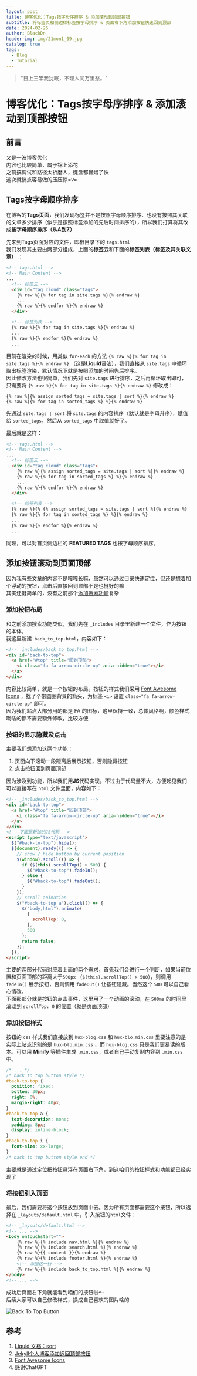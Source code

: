 ```yaml
---
layout: post
title: 博客优化：Tags按字母序排序 & 添加滚动到顶部按钮
subtitle: 将标签页和侧边栏标签按字母排序 & 页面右下角添加按钮快速回到顶部
date: 2024-02-26
author: BlackDn
header-img: img/21mon1_09.jpg
catalog: true
tags:
  - Blog
  - Tutorial
---
```

> "日上三竿我犹眠，不理人间万里愁。"
# 博客优化：Tags按字母序排序 & 添加滚动到顶部按钮

## 前言

又是一波博客优化  
内容也比较简单，属于锦上添花   
之前搞调试和路径太折磨人，键盘都冒烟了快  
这次就搞点容易做的压压惊=v=


## Tags按字母顺序排序

在博客的**Tags页面**，我们发现标签并不是按照字母顺序排序、也没有按照其关联的文章多少排序（似乎是按照标签添加的先后时间排序的），所以我们打算将其改成**按字母顺序排序（从A到Z）** 

先来到Tags页面对应的文件，即根目录下的 `tags.html`  
我们发现其主要由两部分组成，上面的**标签云**和下面的**标签列表（标签及其关联文章）** ：

```html
<!-- tags.html -->
<!-- Main Content -->
...
  <!-- 标签云 -->
  <div id="tag_cloud" class="tags">
	{% raw %}{% for tag in site.tags %}{% endraw %}
	...
	{% raw %}{% endfor %}{% endraw %}
  </div>

  <!-- 标签列表 -->
  {% raw %}{% for tag in site.tags %}{% endraw %}
  ...
  {% raw %}{% endfor %}{% endraw %}
  ...
```

目前在渲染的时候，用类似 `for-each` 的方法 `{% raw %}{% for tag in site.tags %}{% endraw %}` （这是**Liquid**语法），我们直接从 `site.tags` 中循环取出标签渲染，默认情况下就是按照添加的时间先后排序。  
因此修改方法也很简单，我们先对 `site.tags` 进行排序，之后再循环取出即可，只需要将 `{% raw %}{% for tag in site.tags %}{% endraw %}` 修改成：

```
{% raw %}{% assign sorted_tags = site.tags | sort %}{% endraw %}
{% raw %}{% for tag in sorted_tags %} %}{% endraw %}
```

先通过 `site.tags | sort` 将 `site.tags` 的内容排序（默认就是字母升序），赋值给 `sorted_tags`，然后从 `sorted_tags` 中取值就好了。

最后就是这样：

```html
<!-- tags.html -->
<!-- Main Content -->
...
  <!-- 标签云 -->
  <div id="tag_cloud" class="tags">
	{% raw %}{% assign sorted_tags = site.tags | sort %}{% endraw %}
	{% raw %}{% for tag in sorted_tags %} %}{% endraw %}
	...
	{% raw %}{% endfor %}{% endraw %}
  </div>

  <!-- 标签列表 -->
  {% raw %}{% {% assign sorted_tags = site.tags | sort %}{% endraw %}
  {% raw %}{% for tag in sorted_tags %} %}{% endraw %}
  ...
  {% raw %}{% endfor %}{% endraw %}
  ...
```

同理，可以对首页侧边栏的 **FEATURED TAGS** 也按字母顺序排序。

## 添加按钮滚动到页面顶部

因为我有些文章的内容不是嘎嘎长嘛，虽然可以通过目录快速定位，但还是想着加个浮动的按钮，点击后直接回到顶部不是也挺好的嘛   
其实还挺简单的，没有之前那个[添加搜索功能](../2023-01-16-Search-in-Blog-2023)复杂

### 添加按钮布局

和之前添加搜索功能类似，我们先在 `_includes` 目录里新建一个文件，作为按钮的本体。  
我这里新建` back_to_top.html`，内容如下：

```html
<!-- _includes/back_to_top.html -->
<div id="back-to-top">
  <a href="#top" title="回到顶部">
    <i class="fa fa-arrow-circle-up" aria-hidden="true"></i>
  </a>
</div>
```

内容比较简单，就是一个按钮的布局。按钮的样式我们采用 [Font Awesome Icons](https://fontawesome.com/v4/icons/) ，找了个带圆圈背景的箭头，为标签 `<i>` 设置 `class="fa fa-arrow-circle-up"` 即可。  
因为我们站点大部分用的都是 FA 的图标，这里保持一致，总体风格啊，颜色样式啊啥的都不需要额外修改，比较方便

### 按钮的显示隐藏及点击

主要我们想添加这两个功能：

1. 页面向下滚动一段距离后展示按钮，否则隐藏按钮
2. 点击按钮回到页面顶部

因为涉及到功能，所以我们用**JS**代码实现。不过由于代码量不大，方便起见我们可以直接写在 `html` 文件里面，内容如下：

```html
<!-- _includes/back_to_top.html -->
<div id="back-to-top">
  <a href="#top" title="回到顶部">
    <i class="fa fa-arrow-circle-up" aria-hidden="true"></i>
  </a>
</div>
<!-- 下面是新加的JS代码 -->
<script type="text/javascript">
  $("#back-to-top").hide();
  $(document).ready(() => {
    // show / hide button by current position
    $(window).scroll(() => {
      if ($(this).scrollTop() > 500) {
        $("#back-to-top").fadeIn();
      } else {
        $("#back-to-top").fadeOut();
      }
    });
    // scroll animation
    $("#back-to-top a").click(() => {
      $("body,html").animate(
        {
          scrollTop: 0,
        },
        500
      );
      return false;
    });
  });
</script>
```

主要的两部分代码对应着上面的两个需求，首先我们会进行一个判断，如果当前位置和页面顶部的距离大于`500px` （`$(this).scrollTop() > 500`），则调用 `fadeIn()` 展示按钮，否则调用 `fadeOut()` 让按钮隐藏。当然这个 `500` 可以自己看心情改。  
下面那部分就是按钮的点击事件，这里用了一个动画的滚动，在 `500ms` 的时间里滚动到 `scrollTop: 0` 的位置（就是页面顶部）

### 添加按钮样式

按钮的 `css` 样式我们直接放到 `hux-blog.css` 和 `hux-blo.min.css` 里要注意的是实际上站点识别的是 `hux-blo.min.css` ，而 `hux-blog.css` 只是我们更易读的版本。可以用 **Minify** 等插件生成 `.min.css`，或者自己手动复制内容到 `.min.css` 中。

```css
/* ... */
/* back to top button style */
#back-to-top {
  position: fixed;
  bottom: 30px;
  right: 0%;
  margin-right: 40px;
}
#back-to-top a {
  text-decoration: none;
  padding: 8px;
  display: inline-block;
}
#back-to-top i {
  font-size: xx-large;
}
/* back to top button style end */
```

主要就是通过定位把按钮悬浮在页面右下角，到这咱们的按钮样式和功能都已经实现了

### 将按钮引入页面

最后，我们需要将这个按钮放到页面中去。因为所有页面都需要这个按钮，所以选择在 `_layouts/default.html` 中，引入按钮的`html`文件：

```html
<!-- _layouts/default.html -->
<!-- ... -->
<body ontouchstart="">
	{% raw %}{% include nav.html %}{% endraw %}
	{% raw %}{% include search.html %}{% endraw %}
	{% raw %}{{ content }}{% endraw %}
	{% raw %}{% include footer.html %}{% endraw %}
	<!-- 添加这一行 -->
	{% raw %}{% include back_to_top.html %}{% endraw %}
</body>
<!-- ... -->
```

成功后页面右下角就能看到咱们的按钮啦～  
后续大家可以自己修改样式，换成自己喜欢的图片啥的

![Back To Top Button](https://s11.ax1x.com/2024/02/26/pFa61it.png)
## 参考

1. [Liquid 文档：sort](https://shopify.github.io/liquid/filters/sort/)
2. [Jekyll个人博客添加返回顶部按钮](https://zoharandroid.github.io/2019-08-04-Jekyll%E4%B8%AA%E4%BA%BA%E5%8D%9A%E5%AE%A2%E6%B7%BB%E5%8A%A0%E8%BF%94%E5%9B%9E%E9%A1%B6%E9%83%A8%E6%8C%89%E9%92%AE/)
3. [Font Awesome Icons](https://fontawesome.com/v4/icons/)
4. 感谢ChatGPT